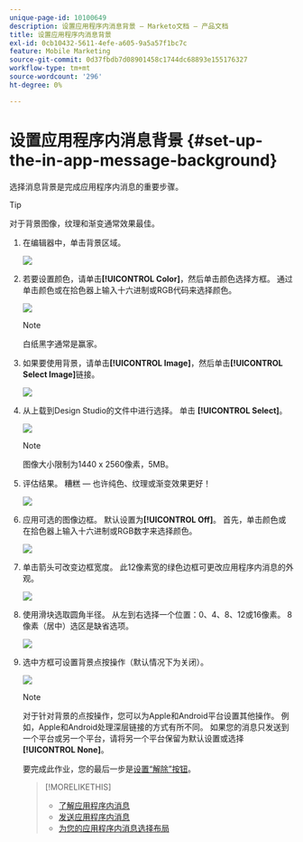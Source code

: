 ```yaml
---
unique-page-id: 10100649
description: 设置应用程序内消息背景 — Marketo文档 — 产品文档
title: 设置应用程序内消息背景
exl-id: 0cb10432-5611-4efe-a605-9a5a57f1bc7c
feature: Mobile Marketing
source-git-commit: 0d37fbdb7d08901458c1744dc68893e155176327
workflow-type: tm+mt
source-wordcount: '296'
ht-degree: 0%

---
```


# 设置应用程序内消息背景 {#set-up-the-in-app-message-background}

选择消息背景是完成应用程序内消息的重要步骤。

>[!TIP]
>
>对于背景图像，纹理和渐变通常效果最佳。

1. 在编辑器中，单击背景区域。

   ![](assets/image2016-5-9-8-3a38-3a1.png)

1. 若要设置颜色，请单击&#x200B;**[!UICONTROL Color]**，然后单击颜色选择方框。 通过单击颜色或在拾色器上输入十六进制或RGB代码来选择颜色。

   ![](assets/image2016-5-9-8-3a46-3a59.png)

   >[!NOTE]
   >
   >白纸黑字通常是赢家。

1. 如果要使用背景，请单击&#x200B;**[!UICONTROL Image]**，然后单击&#x200B;**[!UICONTROL Select Image]**&#x200B;链接。

   ![](assets/image2016-5-9-8-3a52-3a43.png)

1. 从上载到Design Studio的文件中进行选择。 单击 **[!UICONTROL Select]**。

   ![](assets/image2016-5-9-9-3a0-3a2.png)

   >[!NOTE]
   >
   >图像大小限制为1440 x 2560像素，5MB。

1. 评估结果。 糟糕 — 也许纯色、纹理或渐变效果更好！

   ![](assets/image2016-5-9-9-3a2-3a33.png)

1. 应用可选的图像边框。 默认设置为&#x200B;**[!UICONTROL Off]**。 首先，单击颜色或在拾色器上输入十六进制或RGB数字来选择颜色。

   ![](assets/image2016-5-9-9-3a54-3a8.png)

1. 单击箭头可改变边框宽度。 此12像素宽的绿色边框可更改应用程序内消息的外观。

   ![](assets/image2016-5-9-9-3a58-3a38.png)

1. 使用滑块选取圆角半径。 从左到右选择一个位置：0、4、8、12或16像素。 8像素（居中）选区是缺省选项。

   ![](assets/image2016-5-6-9-3a39-3a28.png)

1. 选中方框可设置背景点按操作（默认情况下为关闭）。

   ![](assets/image2016-5-9-10-3a6-3a10.png)

   >[!NOTE]
   >
   >对于针对背景的点按操作，您可以为Apple和Android平台设置其他操作。 例如，Apple和Android处理深层链接的方式有所不同。 如果您的消息只发送到一个平台或另一个平台，请将另一个平台保留为默认设置或选择&#x200B;**[!UICONTROL None]**。

   要完成此作业，您的最后一步是[设置“解除”按钮](/help/marketo/product-docs/mobile-marketing/in-app-messages/creating-in-app-messages/set-up-the-dismiss-button-and-approve-the-message.md)。

   >[!MORELIKETHIS]
   >
   >* [了解应用程序内消息](/help/marketo/product-docs/mobile-marketing/in-app-messages/understanding-in-app-messages.md)
   >* [发送应用程序内消息](/help/marketo/product-docs/mobile-marketing/in-app-messages/sending-your-in-app-message/send-your-in-app-message.md)
   >* [为您的应用程序内消息选择布局](/help/marketo/product-docs/mobile-marketing/in-app-messages/creating-in-app-messages/choose-a-layout-for-your-in-app-message.md)
